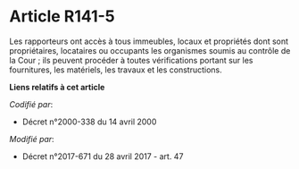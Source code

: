 # Article R141-5

Les rapporteurs ont accès à tous immeubles, locaux et propriétés dont sont propriétaires, locataires ou occupants les
organismes soumis au contrôle de la Cour ; ils peuvent procéder à toutes vérifications portant sur les fournitures, les
matériels, les travaux et les constructions.

**Liens relatifs à cet article**

_Codifié par_:

  - Décret n°2000-338 du 14 avril 2000

_Modifié par_:

  - Décret n°2017-671 du 28 avril 2017 - art. 47
